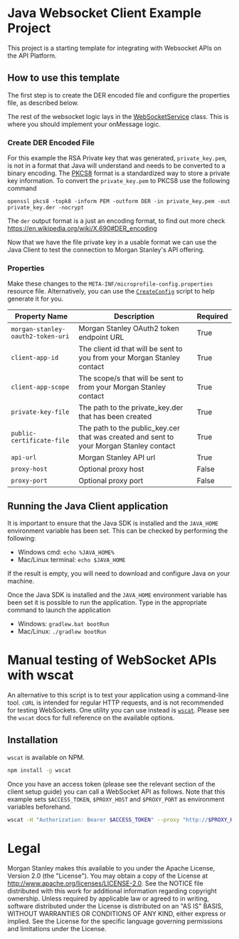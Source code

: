 # Java Websocket Client Example Project
This project is a starting template for integrating with Websocket APIs on the API Platform.

## How to use this template
The first step is to create the DER encoded file and configure the properties file, as described below.

The rest of the websocket logic lays in the [WebSocketService](./src/main/java/com/ms/infra/example/application/websocket/WebSocketService.java) class. This is where you should implement your onMessage logic.

### Create DER Encoded File
For this example the RSA Private key that was generated, `private_key.pem`, is not in a format that Java will understand and needs to be converted to a binary encoding.
The [PKCS8](https://en.wikipedia.org/wiki/PKCS_8) format is a standardized way to store a private key information.
To convert the `private_key.pem` to PKCS8 use the following command

```shell
openssl pkcs8 -topk8 -inform PEM -outform DER -in private_key.pem -out private_key.der -nocrypt
```
The `der` output format is a just an encoding format, to find out more check <https://en.wikipedia.org/wiki/X.690#DER_encoding>

Now that we have the file private key in a usable format we can use the Java Client to test the connection to Morgan Stanley's API offering.

### Properties
Make these changes to the `META-INF/microprofile-config.properties` resource file. Alternatively, you can use the [`CreateConfig`](./src/main/java/com/ms/infra/example/application/CreateConfig.java) script to help generate it for you.

| Property Name                     | Description                                                                             | Required |
|-----------------------------------|-----------------------------------------------------------------------------------------|----------|
| `morgan-stanley-oauth2-token-uri` | Morgan Stanley OAuth2 token endpoint URL                                                | True     |
| `client-app-id`                   | The client id that will be sent to you from your Morgan Stanley contact                 | True     |
| `client-app-scope`                | The scope/s that will be sent to from your Morgan Stanley contact                       | True     |
| `private-key-file`                | The path to the private_key.der that has been created                                   | True     |
| `public-certificate-file`         | The path to the public_key.cer that was created and sent to your Morgan Stanley contact | True     |
| `api-url`                         | Morgan Stanley API url                                                                  | True     | 
| `proxy-host`                      | Optional proxy host                                                                     | False    |
| `proxy-port`                      | Optional proxy port                                                                     | False    |

## Running the Java Client application
It is important to ensure that the Java SDK is installed and the `JAVA_HOME` environment variable has been set.
This can be checked by performing the following:

* Windows cmd: `echo %JAVA_HOME%`
* Mac/Linux terminal: `echo $JAVA_HOME`

If the result is empty, you will need to download and configure Java on your machine.

Once the Java SDK is installed and the `JAVA_HOME` environment variable has been set it is possible to run the application.
Type in the appropriate command to launch the application

* Windows: `gradlew.bat bootRun`
* Mac/Linux: `./gradlew bootRun`

# Manual testing of WebSocket APIs with wscat
An alternative to this script is to test your application using a command-line tool. `cURL` is intended for regular HTTP requests, and is not recommended for testing WebSockets.
One utility you can use instead is [`wscat`](https://github.com/websockets/wscat). Please see the `wscat` docs for full reference on the available options.

## Installation
`wscat` is available on NPM.

```bash
npm install -g wscat
```

Once you have an access token (please see the relevant section of the client setup guide) you can call a WebSocket API as follows.
Note that this example sets `$ACCESS_TOKEN`, `$PROXY_HOST` and `$PROXY_PORT` as environment variables beforehand.

```bash
wscat -H "Authorization: Bearer $ACCESS_TOKEN" --proxy "http://$PROXY_HOST:$PROXY_PORT" -c wss://api.morganstanley.com/websocket-api
```

# Legal

Morgan Stanley makes this available to you under the Apache License, Version 2.0 (the "License"). You may obtain a copy of the License at http://www.apache.org/licenses/LICENSE-2.0.
See the NOTICE file distributed with this work for additional information regarding copyright ownership.
Unless required by applicable law or agreed to in writing, software distributed under the License is distributed on an "AS IS" BASIS, WITHOUT WARRANTIES OR CONDITIONS OF ANY KIND, either express or implied.
See the License for the specific language governing permissions and limitations under the License.